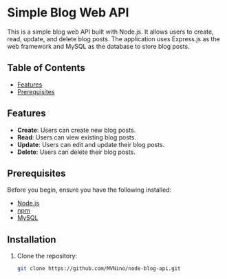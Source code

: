 # Simple Blog Web API

This is a simple blog web API built with Node.js. It allows users to create, read, update, and delete blog posts. The application uses Express.js as the web framework and MySQL as the database to store blog posts.

## Table of Contents

- [Features](#features)
- [Prerequisites](#prerequisites)

## Features

- **Create**: Users can create new blog posts.
- **Read**: Users can view existing blog posts.
- **Update**: Users can edit and update their blog posts.
- **Delete**: Users can delete their blog posts.

## Prerequisites

Before you begin, ensure you have the following installed:

- [Node.js](https://nodejs.org/)
- [npm](https://www.npmjs.com/)
- [MySQL](https://www.mysql.com/downloads/)

## Installation

1. Clone the repository:

   ```bash
   git clone https://github.com/MVNino/node-blog-api.git
   ```
